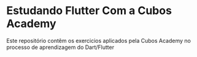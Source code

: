# Estudando Flutter Com a Cubos Academy

Este repositório contêm os exercicios aplicados pela Cubos Academy no processo de aprendizagem do Dart/Flutter
